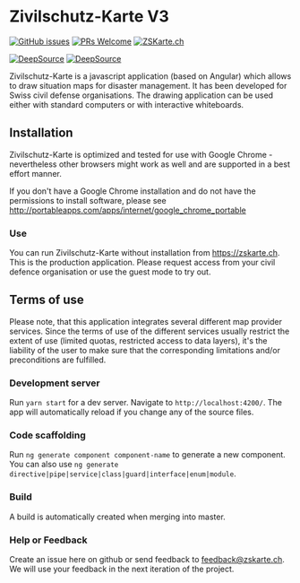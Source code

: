 # Zivilschutz-Karte V3

[![GitHub issues](https://img.shields.io/github/issues/zskarte/zskarte-v3)](https://github.com/zskarte/zskarte-v3/issues)
[![PRs Welcome](https://img.shields.io/badge/PRs-welcome-brightgreen.svg?style=flat-square)](http://makeapullrequest.com)
[![ZSKarte.ch](https://img.shields.io/website?url=https%3A%2F%2Fwww.zskarte.ch)](https://www.zskarte.ch)


[![DeepSource](https://app.deepsource.com/gh/zskarte/zskarte-client.svg/?label=active+issues&show_trend=true&token=l9_fXyHSZ8v9FcMpZbK0ouA2)](https://app.deepsource.com/gh/zskarte/zskarte-client/)
[![DeepSource](https://app.deepsource.com/gh/zskarte/zskarte-client.svg/?label=resolved+issues&show_trend=true&token=l9_fXyHSZ8v9FcMpZbK0ouA2)](https://app.deepsource.com/gh/zskarte/zskarte-client/)

Zivilschutz-Karte is a javascript application (based on Angular) which allows to draw situation maps for disaster management. It has been developed for Swiss civil defense organisations. The drawing application can be used either with standard computers or with interactive whiteboards.

## Installation

Zivilschutz-Karte is optimized and tested for use with Google Chrome - nevertheless other browsers might work as well and are supported in a best effort manner.

If you don't have a Google Chrome installation and do not have the permissions to install software, please see http://portableapps.com/apps/internet/google_chrome_portable

### Use

You can run Zivilschutz-Karte without installation from https://zskarte.ch. This is the production application. Please request access from your civil defence organisation or use the guest mode to try out.

## Terms of use

Please note, that this application integrates several different map provider services. Since the terms of use of the different services usually restrict the extent of use (limited quotas, restricted access to data layers), it's the liability of the user to make sure that the corresponding limitations and/or preconditions are fulfilled.

### Development server

Run `yarn start` for a dev server. Navigate to `http://localhost:4200/`. The app will automatically reload if you change any of the source files.

### Code scaffolding

Run `ng generate component component-name` to generate a new component. You can also use `ng generate directive|pipe|service|class|guard|interface|enum|module`.

### Build

A build is automatically created when merging into master.

### Help or Feedback

Create an issue here on github or send feedback to feedback@zskarte.ch. We will use your feedback in the next iteration of the project.
